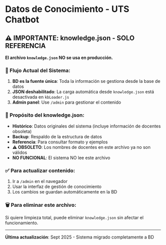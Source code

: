 # Datos de Conocimiento - UTS Chatbot

## ⚠️ IMPORTANTE: knowledge.json - SOLO REFERENCIA

**El archivo `knowledge.json` NO se usa en producción.** 

### 🔄 Flujo Actual del Sistema:
1. **BD es la fuente única**: Toda la información se gestiona desde la base de datos
2. **JSON deshabilitado**: La carga automática desde `knowledge.json` está desactivada en `kbLoader.js`
3. **Admin panel**: Use `/admin` para gestionar el contenido

### 📁 Propósito del knowledge.json:
- **Histórico**: Datos originales del sistema (incluye información de docentes obsoleta)
- **Backup**: Respaldo de la estructura de datos  
- **Referencia**: Para consultar formato y ejemplos
- **⚠️ OBSOLETO**: Los nombres de docentes en este archivo ya no son válidos
- **NO FUNCIONAL**: El sistema NO lee este archivo

### ✅ Para actualizar contenido:
1. Ir a `/admin` en el navegador
2. Usar la interfaz de gestión de conocimiento  
3. Los cambios se guardan automáticamente en la BD

### 🗑️ Para eliminar este archivo:
Si quiere limpieza total, puede eliminar `knowledge.json` sin afectar el funcionamiento.

---
**Última actualización**: Sept 2025 - Sistema migrado completamente a BD